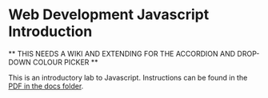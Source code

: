 # Web Development Javascript Introduction

** THIS NEEDS A WIKI AND EXTENDING FOR THE ACCORDION AND DROP-DOWN COLOUR PICKER **

This is an introductory lab to Javascript.  Instructions can be found in the [PDF in the docs folder](docs/js-intro-arrays-forms.pdf).
